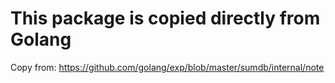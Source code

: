 # This package is copied directly from Golang

Copy from: https://github.com/golang/exp/blob/master/sumdb/internal/note
